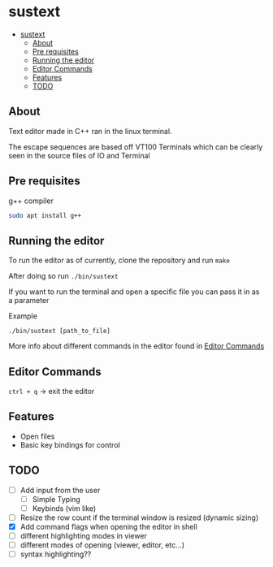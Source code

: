 # sustext

- [sustext](#sustext)
  - [About](#about)
  - [Pre requisites](#pre-requisites)
  - [Running the editor](#running-the-editor)
  - [Editor Commands](#editor-commands)
  - [Features](#features)
  - [TODO](#todo)
  
## About

Text editor made in C++ ran in the linux terminal.

The escape sequences are based off VT100 Terminals which can be clearly
seen in the source files of IO and Terminal



## Pre requisites 
g++ compiler

```bash
sudo apt install g++
```

## Running the editor

To run the editor as of currently, clone the repository and run `make`

After doing so run `./bin/sustext`

If you want to run the terminal and open a specific file you can pass it in as a parameter

Example

`./bin/sustext [path_to_file]`

More info about different commands in the editor found in [Editor Commands](#editor-commands)

## Editor Commands

`ctrl + q` -> exit the editor

## Features

- Open files
- Basic key bindings for control

## TODO
- [ ] Add input from the user
  - [ ] Simple Typing
  - [ ] Keybinds (vim like)
- [ ] Resize the row count if the terminal window is resized (dynamic sizing)
- [X] Add command flags when opening the editor in shell
- [ ] different highlighting modes in viewer
- [ ] different modes of opening (viewer, editor, etc...)
- [ ] syntax highlighting??
